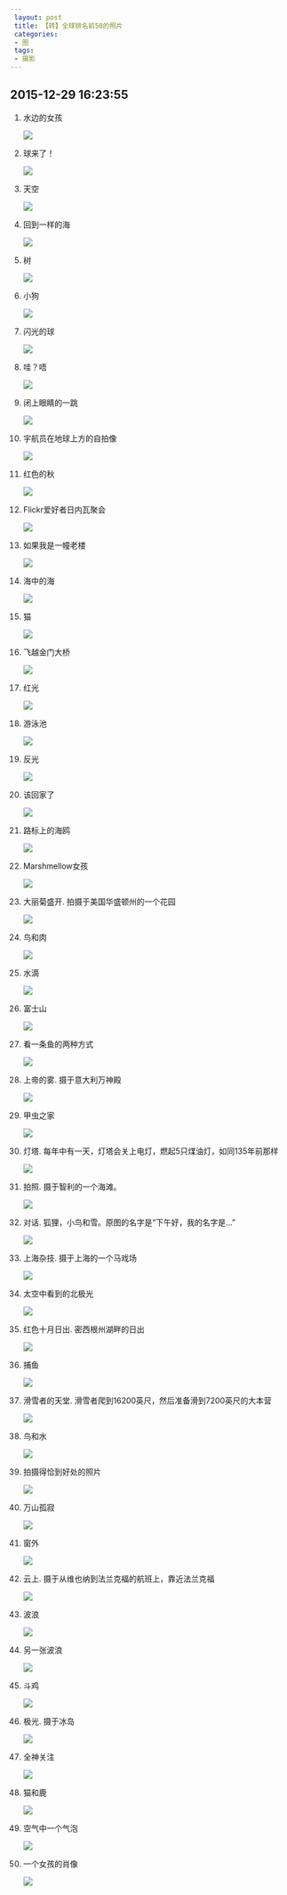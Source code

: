 ```yaml
---
 layout: post
 title: 【转】全球排名前50的照片
 categories:
 - 图
 tags:
 - 摄影
---
```


## 2015-12-29 16:23:55

1. 水边的女孩

	![](https://jerkwin.github.io/pic/全球排名TOP50的照片-1.jpg)

2. 球来了！

	![](https://jerkwin.github.io/pic/全球排名TOP50的照片-2.jpg)

3. 天空

	![](https://jerkwin.github.io/pic/全球排名TOP50的照片-3.jpg)

4. 回到一样的海

	![](https://jerkwin.github.io/pic/全球排名TOP50的照片-4.jpg)

5. 树

	![](https://jerkwin.github.io/pic/全球排名TOP50的照片-5.jpg)

6. 小狗

	![](https://jerkwin.github.io/pic/全球排名TOP50的照片-6.jpg)

7. 闪光的球

	![](https://jerkwin.github.io/pic/全球排名TOP50的照片-7.jpg)

8. 哇？唔

	![](https://jerkwin.github.io/pic/全球排名TOP50的照片-8.jpg)

9. 闭上眼睛的一跳

	![](https://jerkwin.github.io/pic/全球排名TOP50的照片-9.jpg)

10. 宇航员在地球上方的自拍像

	![](https://jerkwin.github.io/pic/全球排名TOP50的照片-10.jpg)

11. 红色的秋

	![](https://jerkwin.github.io/pic/全球排名TOP50的照片-11.jpg)

12. Flickr爱好者日内瓦聚会

	![](https://jerkwin.github.io/pic/全球排名TOP50的照片-12.jpg)

13. 如果我是一幢老楼

	![](https://jerkwin.github.io/pic/全球排名TOP50的照片-13.jpg)

14. 海中的海

	![](https://jerkwin.github.io/pic/全球排名TOP50的照片-14.jpg)

15. 猫

	![](https://jerkwin.github.io/pic/全球排名TOP50的照片-15.jpg)

16. 飞越金门大桥

	![](https://jerkwin.github.io/pic/全球排名TOP50的照片-16.jpg)

17. 红光

	![](https://jerkwin.github.io/pic/全球排名TOP50的照片-17.jpg)

18. 游泳池

	![](https://jerkwin.github.io/pic/全球排名TOP50的照片-18.jpg)

19. 反光

	![](https://jerkwin.github.io/pic/全球排名TOP50的照片-19.jpg)

20. 该回家了

	![](https://jerkwin.github.io/pic/全球排名TOP50的照片-20.jpg)

21. 路标上的海鸥

	![](https://jerkwin.github.io/pic/全球排名TOP50的照片-21.jpg)

22. Marshmellow女孩

	![](https://jerkwin.github.io/pic/全球排名TOP50的照片-22.jpg)

23. 大丽菊盛开. 拍摄于美国华盛顿州的一个花园

	![](https://jerkwin.github.io/pic/全球排名TOP50的照片-23.jpg)

24. 鸟和肉

	![](https://jerkwin.github.io/pic/全球排名TOP50的照片-24.jpg)

25. 水滴

	![](https://jerkwin.github.io/pic/全球排名TOP50的照片-25.jpg)

26. 富士山

	![](https://jerkwin.github.io/pic/全球排名TOP50的照片-26.jpg)

27. 看一条鱼的两种方式

	![](https://jerkwin.github.io/pic/全球排名TOP50的照片-27.jpg)

28. 上帝的雾. 摄于意大利万神殿

	![](https://jerkwin.github.io/pic/全球排名TOP50的照片-28.jpg)

29. 甲虫之家

	![](https://jerkwin.github.io/pic/全球排名TOP50的照片-29.jpg)

30. 灯塔. 每年中有一天，灯塔会关上电灯，燃起5只煤油灯，如同135年前那样

	![](https://jerkwin.github.io/pic/全球排名TOP50的照片-30.jpg)

31. 拍照. 摄于智利的一个海滩。

	![](https://jerkwin.github.io/pic/全球排名TOP50的照片-31.jpg)

32. 对话. 狐狸，小鸟和雪。原图的名字是“下午好，我的名字是...”

	![](https://jerkwin.github.io/pic/全球排名TOP50的照片-32.jpg)

33. 上海杂技. 摄于上海的一个马戏场

	![](https://jerkwin.github.io/pic/全球排名TOP50的照片-33.jpg)

34. 太空中看到的北极光

	![](https://jerkwin.github.io/pic/全球排名TOP50的照片-34.jpg)

35. 红色十月日出. 密西根州湖畔的日出

	![](https://jerkwin.github.io/pic/全球排名TOP50的照片-35.jpg)

36. 捕鱼

	![](https://jerkwin.github.io/pic/全球排名TOP50的照片-36.jpg)

37. 滑雪者的天堂. 滑雪者爬到16200英尺，然后准备滑到7200英尺的大本营

	![](https://jerkwin.github.io/pic/全球排名TOP50的照片-37.jpg)

38. 鸟和水

	![](https://jerkwin.github.io/pic/全球排名TOP50的照片-38.jpg)

39. 拍摄得恰到好处的照片

	![](https://jerkwin.github.io/pic/全球排名TOP50的照片-39.jpg)

40. 万山孤寂

	![](https://jerkwin.github.io/pic/全球排名TOP50的照片-40.jpg)

41. 窗外

	![](https://jerkwin.github.io/pic/全球排名TOP50的照片-41.jpg)

42. 云上. 摄于从维也纳到法兰克福的航班上，靠近法兰克福

	![](https://jerkwin.github.io/pic/全球排名TOP50的照片-42.jpg)

43. 波浪

	![](https://jerkwin.github.io/pic/全球排名TOP50的照片-43.jpg)

44. 另一张波浪

	![](https://jerkwin.github.io/pic/全球排名TOP50的照片-44.jpg)

45. 斗鸡

	![](https://jerkwin.github.io/pic/全球排名TOP50的照片-45.jpg)

46. 极光. 摄于冰岛

	![](https://jerkwin.github.io/pic/全球排名TOP50的照片-46.jpg)

47. 全神关注

	![](https://jerkwin.github.io/pic/全球排名TOP50的照片-47.jpg)

48. 猫和鹿

	![](https://jerkwin.github.io/pic/全球排名TOP50的照片-48.jpg)

49. 空气中一个气泡

	![](https://jerkwin.github.io/pic/全球排名TOP50的照片-49.jpg)

50. 一个女孩的肖像

	![](https://jerkwin.github.io/pic/全球排名TOP50的照片-50.jpg)
